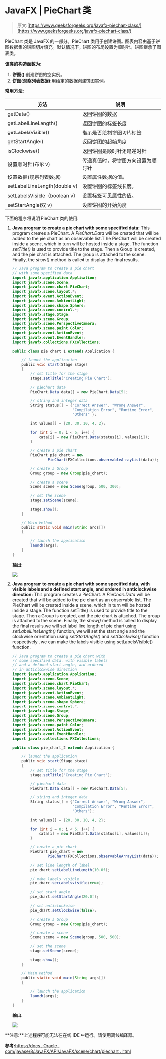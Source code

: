 # JavaFX | PieChart 类

> 原文:[https://www.geeksforgeeks.org/javafx-piechart-class/](https://www.geeksforgeeks.org/javafx-piechart-class/)

PieChart 类是 JavaFX 的一部分。PieChart 类用于创建饼图。图表内容由基于饼图数据集的饼图切片填充。默认情况下，饼图的布局设置为顺时针。饼图继承了图表类。

**该类的构造函数为:**

1.  **饼图()**:创建饼图的空实例。
2.  **饼图(观察列表数据)**:用给定的数据创建饼图实例。

**常用方法:**

| 方法 | 说明 |
| --- | --- |
| getData() | 返回饼图的数据 |
| getLabelLineLength() | 返回饼图的标签长度 |
| getLabelsVisible() | 指示是否绘制饼图切片标签 |
| getStartAngle() | 返回饼图的起始角度 |
| isClockwise() | 返回饼图是顺时针还是逆时针 |
| 设置顺时针(布尔 v) | 传递真值时，将饼图方向设置为顺时针 |
| 设置数据(观察列表数据) | 设置属性数据的值。 |
| setLabelLineLength(double v) | 设置饼图的标签线长度。 |
| setLabelsVisible（boolean v） | 设置标签可见属性的值。 |
| setStartAngle(双 v) | 设置饼图的开始角度 |

下面的程序将说明 PieChart 类的使用:

1.  **Java program to create a pie chart with some specified data:** This program creates a PieChart. A *PieChart.Data* will be created that will be added to the pie chart as an observable list.T he PieChart will be created inside a scene, which in turn will be hosted inside a stage. The function *setTitle()* is used to provide title to the stage. Then a Group is created, and the pie chart is attached. The group is attached to the scene. Finally, the *show()* method is called to display the final results.

    ```java
    // Java program to create a pie chart 
    // with some specified data
    import javafx.application.Application;
    import javafx.scene.Scene;
    import javafx.scene.chart.PieChart;
    import javafx.scene.layout.*;
    import javafx.event.ActionEvent;
    import javafx.scene.AmbientLight;
    import javafx.scene.shape.Sphere;
    import javafx.scene.control.*;
    import javafx.stage.Stage;
    import javafx.scene.Group;
    import javafx.scene.PerspectiveCamera;
    import javafx.scene.paint.Color;
    import javafx.event.ActionEvent;
    import javafx.event.EventHandler;
    import javafx.collections.FXCollections;

    public class pie_chart_1 extends Application {

        // launch the application
        public void start(Stage stage)
        {
            // set title for the stage
            stage.setTitle("Creating Pie Chart");

            // piechart data
            PieChart.Data data[] = new PieChart.Data[5];

            // string and integer data
            String status[] = {"Correct Answer", "Wrong Answer", 
                               "Compilation Error", "Runtime Error",
                               "Others" };

            int values[] = {20, 30, 10, 4, 2};

            for (int i = 0; i < 5; i++) {
                data[i] = new PieChart.Data(status[i], values[i]);
            }

            // create a pie chart
            PieChart pie_chart = new
                    PieChart(FXCollections.observableArrayList(data));

            // create a Group
            Group group = new Group(pie_chart);

            // create a scene
            Scene scene = new Scene(group, 500, 300);

            // set the scene
            stage.setScene(scene);

            stage.show();
        }

        // Main Method
        public static void main(String args[])
        {

            // launch the application
            launch(args);
        }
    }
    ```

    **输出:**

    [![](img/71184043b7c3056ed21a628f5c7b58b8.png)](https://media.geeksforgeeks.org/wp-content/uploads/Pie_1.png)

2.  **Java program to create a pie chart with some specified data, with visible labels and a defined start angle, and ordered in anticlockwise direction:** This program creates a PieChart. A *PieChart.Data* will be created that will be added to the pie chart as an observable list. The PieChart will be created inside a scene, which in turn will be hosted inside a stage. The function setTitle() is used to provide title to the stage. Then a Group is created, and the pie chart is attached. The group is attached to the scene. Finally, the *show()* method is called to display the final results.we will set label line length of pie chart using *setLabelLineLength()* function, we will set the start angle and the clockwise orientation using *setStartAngle()* and *setClockwise()* function respectively . we can make the labels visible using setLabelsVisible() function.

    ```java
    // Java program to create a pie chart with
    // some specified data, with visible labels
    // and a defined start angle, and ordered 
    // in anticlockwise direction
    import javafx.application.Application;
    import javafx.scene.Scene;
    import javafx.scene.chart.PieChart;
    import javafx.scene.layout.*;
    import javafx.event.ActionEvent;
    import javafx.scene.AmbientLight;
    import javafx.scene.shape.Sphere;
    import javafx.scene.control.*;
    import javafx.stage.Stage;
    import javafx.scene.Group;
    import javafx.scene.PerspectiveCamera;
    import javafx.scene.paint.Color;
    import javafx.event.ActionEvent;
    import javafx.event.EventHandler;
    import javafx.collections.FXCollections;

    public class pie_chart_2 extends Application {

        // launch the application
        public void start(Stage stage)
        {
            // set title for the stage
            stage.setTitle("Creating Pie Chart");

            // piechart data
            PieChart.Data data[] = new PieChart.Data[5];

            // string and integer data
            String status[] = {"Correct Answer", "Wrong Answer", 
                               "Compilation Error", "Runtime Error", 
                               "Others"};

            int values[] = {20, 30, 10, 4, 2};

            for (int i = 0; i < 5; i++) {
                data[i] = new PieChart.Data(status[i], values[i]);
            }

            // create a pie chart
            PieChart pie_chart = new
                    PieChart(FXCollections.observableArrayList(data));

            // set line length of label
            pie_chart.setLabelLineLength(10.0f);

            // make labels visible
            pie_chart.setLabelsVisible(true);

            // set start angle
            pie_chart.setStartAngle(20.0f);

            // set anticlockwise
            pie_chart.setClockwise(false);

            // create a Group
            Group group = new Group(pie_chart);

            // create a scene
            Scene scene = new Scene(group, 500, 500);

            // set the scene
            stage.setScene(scene);

            stage.show();
        }

        // Main Method
        public static void main(String args[])
        {

            // launch the application
            launch(args);
        }
    }
    ```

    **输出:**

    [![](img/ffd13098a5fb8beedfa14f93d6ff63eb.png)](https://media.geeksforgeeks.org/wp-content/uploads/Pie_2.png)

**注意:**上述程序可能无法在在线 IDE 中运行。请使用离线编译器。

**参考:**[https://docs . Oracle . com/javase/8/JavaFX/API/JavaFX/scene/chart/piechart . html](https://docs.oracle.com/javase/8/javafx/api/javafx/scene/chart/PieChart.html)